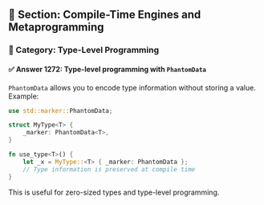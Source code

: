 ## 📘 Section: Compile-Time Engines and Metaprogramming
### 🔹 Category: Type-Level Programming
#### ✅ Answer 1272: Type-level programming with `PhantomData`

`PhantomData` allows you to encode type information without storing a value. Example:

```rust
use std::marker::PhantomData;

struct MyType<T> {
    _marker: PhantomData<T>,
}

fn use_type<T>() {
    let _x = MyType::<T> { _marker: PhantomData };
    // Type information is preserved at compile time
}
```

This is useful for zero-sized types and type-level programming.
